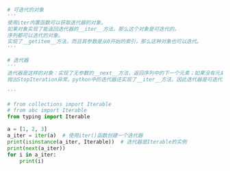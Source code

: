 
<BlogInfo id="826" title="2.可迭代的对象与迭代器的对比" author="白日梦想猿" pv=0 read_times=0 pre_cost_time="0分25秒" category="可迭代对象_迭代器和生成器" tag_list="['可迭代对象_迭代器和生成器']" create_time="2022.04.16 15:45:42" update_time="2022.04.16 16:11:17" />

```python
# 可迭代的对象
'''
使用iter内置函数可以获取迭代器的对象。
如果对象实现了能返回迭代器的__iter__方法，那么这个对象是可迭代的。
序列都可以迭代的对象。
实现了__getitem__方法，而且其参数是从0开始的索引，那么这种对象也可以迭代。
'''

# 迭代器
'''
迭代器是这样的对象：实现了无参数的__next__方法，返回序列中的下一个元素；如果没有元素了，那么
抛出StopIteration异常。python中的迭代器还实现了__iter__方法，因此迭代器是可迭代的。

'''

# from collections import Iterable
# from abc import Iterable
from typing import Iterable

a = [1, 2, 3]
a_iter = iter(a)  # 使用iter()函数创建一个迭代器
print(isinstance(a_iter, Iterable))  # 迭代器是Iterable的实例
print(next(a_iter))
for i in a_iter:
    print(i)

```
